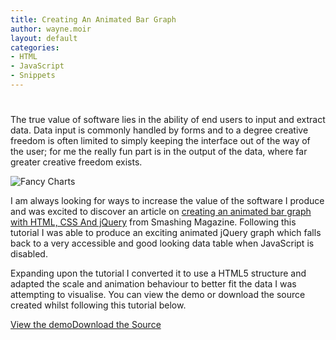 ```yaml
---
title: Creating An Animated Bar Graph
author: wayne.moir
layout: default
categories:
- HTML
- JavaScript
- Snippets
---
```

# 

The true value of software lies in the ability of end users to input and extract data. Data input is commonly handled by forms and to a degree creative freedom is often limited to simply keeping the interface out of the way of the user; for me the really fun part is in the output of the data, where far greater creative freedom exists.

![Fancy Charts][1]

 [1]: http://www.waynemoir.com/wp-content/uploads/2011/09/fancy-charts.jpg "Fancy Charts"

I am always looking for ways to increase the value of the software I produce and was excited to discover an article on [creating an animated bar graph with HTML, CSS And jQuery][2] from Smashing Magazine. Following this tutorial I was able to produce an exciting animated jQuery graph which falls back to a very accessible and good looking data table when JavaScript is disabled. 

 [2]: http://coding.smashingmagazine.com/2011/09/23/create-an-animated-bar-graph-with-html-css-and-jquery/

Expanding upon the tutorial I converted it to use a HTML5 structure and adapted the scale and animation behaviour to better fit the data I was attempting to visualise. You can view the demo or download the source created whilst following this tutorial below.

[View the demo][3][Download the Source][4]

 [3]: http://www.waynemoir.com/wp-content/uploads/2011/09/fancy-charts/index.html
 [4]: http://www.waynemoir.com/wp-content/uploads/2011/09/fancy-charts.zip